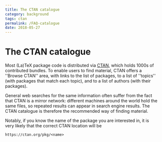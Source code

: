 ```yaml
---
title: The CTAN catalogue
category: background
tags: ctan
permalink: /FAQ-catalogue
date: 2018-05-27
---
```


# The CTAN catalogue

Most (La)TeX package code is distributed via [CTAN](https:/ctan.org), which
holds 1000s of contributed bundles. To enable users to find material, CTAN
offers a ''Browse CTAN'' area, with links to the list of packages, to a list of
''topics'' (with packages that match each topic), and to a list of authors
(with their packages).

General web searches for the same information often suffer from the fact
that CTAN is a mirror network: different machines around the world hold
the same files, so repeated results can appear in search engine results.
The CTAN catalogue is therefore the recommended way of finding material.

Notably, if you know the name of the package you are interested in,
it is very likely that the correct CTAN location will be
```
https://ctan.org/pkg/<name>
```